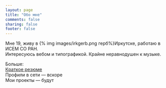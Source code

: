 ```yaml
---
layout: page
title: "Обо мне"
comments: false
sharing: false
footer: false
---
```

Мне 19, живу в {% img images/irkgerb.png герб%}Иркутске, работаю в ИСЕМ СО РАН.  
Интересуюсь вебом и типографикой. Крайне неравнодушен к музыке.  

Больше:  
[Краткое резюме](http://naydenov.tk/cv.html)  
Профили в сети — вскоре  
Мои проекты — будут